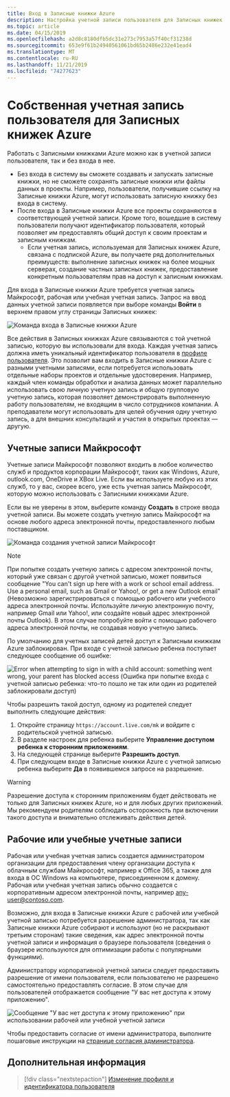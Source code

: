 ```yaml
---
title: Вход в Записные книжки Azure
description: Настройка учетной записи пользователя для Записных книжек Azure на основе учетной записи Майкрософт, рабочей или учебной учетной записи.
ms.topic: article
ms.date: 04/15/2019
ms.openlocfilehash: a2d8c8180dfb5dc31e273c7953a57f40cf31238d
ms.sourcegitcommit: 653e9f61b24940561061bd65b2486e232e41ead4
ms.translationtype: MT
ms.contentlocale: ru-RU
ms.lasthandoff: 11/21/2019
ms.locfileid: "74277623"
---
```

# <a name="your-user-account-for-azure-notebooks"></a>Собственная учетная запись пользователя для Записных книжек Azure

Работать с Записными книжками Azure можно как в учетной записи пользователя, так и без входа в нее.

- Без входа в систему вы сможете создавать и запускать записные книжки, но не сможете сохранять записные книжки или файлы данных в проекты. Например, пользователи, получившие ссылку на Записные книжки Azure, могут использовать записную книжку без входа в систему.
- После входа в Записные книжки Azure все проекты сохраняются в соответствующей учетной записи. Кроме того, вошедшие в систему пользователи получают идентификатор пользователя, который позволяет им предоставлять общий доступ к своим проектам и записным книжкам.
  - Если учетная запись, используемая для Записных книжек Azure, связана с подпиской Azure, вы получаете ряд дополнительных преимуществ: выполнение записных книжек на более мощных серверах, создание частных записных книжек, предоставление конкретным пользователям прав на доступ к записным книжкам.

Для входа в Записные книжки Azure требуется учетная запись Майкрософт, рабочая или учебная учетная запись. Запрос на ввод данных учетной записи появляется при выборе команды **Войти** в верхнем правом углу страницы Записных книжек:

![Команда входа в Записные книжки Azure](media/accounts/sign-in-command.png)

Все действия в Записных книжках Azure связываются с той учетной записью, которую вы использовали для входа. Каждая учетная запись должна иметь уникальный идентификатор пользователя в [профиле пользователя](azure-notebooks-user-profile.md). Это позволит вам входить в Записные книжки Azure с разными учетными записями, если потребуется использовать отдельные наборы проектов и отдельные удостоверения. Например, каждый член команды обработки и анализа данных может параллельно использовать свою личную учетную запись и общую групповую учетную запись, которая позволяет демонстрировать выполненную работу пользователям, не входящим в число сотрудников компании. А преподаватели могут использовать для целей обучения одну учетную запись, а для внешних консультаций и участия в открытых проектах — другую.

## <a name="microsoft-accounts"></a>Учетные записи Майкрософт

Учетные записи Майкрософт позволяют входить в любое количество служб и продуктов корпорации Майкрософт, таких как Windows, Azure, outlook.com, OneDrive и XBox Live. Если вы используете любую из этих служб, то у вас, скорее всего, уже есть учетная запись Майкрософт, которую можно использовать с Записными книжками Azure.

Если вы не уверены в этом, выберите команду **Создать** в строке ввода учетной записи. Вы можете создать учетную запись Майкрософт на основе любого адреса электронной почты, предоставленного любым поставщиком.

![Команда создания учетной записи Майкрософт](media/accounts/create-new-microsoft-account.png)

> [!Note]
> При попытке создать учетную запись с адресом электронной почты, который уже связан с другой учетной записью, может появиться сообщение "You can't sign up here with a work or school email address. Use a personal email, such as Gmail or Yahoo!, or get a new Outlook email" (Невозможно зарегистрироваться с помощью рабочего или учебного адреса электронной почты. Используйте личную электронную почту, например Gmail или Yahoo!, или создайте новый адрес электронной почты Outlook). В этом случае попробуйте войти с помощью рабочего адреса электронной почты, не создавая новую учетную запись.

По умолчанию для учетных записей детей доступ к Записным книжкам Azure заблокирован. При входе с учетной записью ребенка поступает следующее сообщение об ошибке:

![Error when attempting to sign in with a child account: something went wrong, your parent has blocked access (Ошибка при попытке входа с учетной записью ребенка: что-то пошло не так или один из родителей заблокировали доступ)](media/accounts/child-account-error.png)

Чтобы разрешить такой доступ, одному из родителей следует выполнить следующие действия:

1. Откройте страницу `https://account.live.com/mk` и войдите с родительской учетной записью.
1. В разделе настроек для ребенка выберите **Управление доступом ребенка к сторонним приложениям**.
1. На следующей странице выберите **Разрешить доступ**.
1. При следующем входе в Записные книжки Azure с учетной записью ребенка выберите **Да** в появившемся запросе на разрешение.

> [!Warning]
> Разрешение доступа к сторонним приложениям будет действовать не только для Записных книжек Azure, но и для любых других приложений. Мы рекомендуем родителям соблюдать осторожность при включении такого доступа и внимательно отслеживать действия детей.

## <a name="work-or-school-accounts"></a>Рабочие или учебные учетные записи

Рабочая или учебная учетная запись создается администратором организации для предоставления члену организации доступа к облачным службам Майкрософт, например к Office 365, а также для входа в ОС Windows на компьютере, присоединенном к домену. Рабочая или учебная учетная запись обычно создается с корпоративным адресом электронной почты, например any-user@contoso.com.

Возможно, для входа в Записные книжки Azure с рабочей или учебной учетной записью потребуется разрешение администратора, так как Записные книжки Azure собирают и используют (но не раскрывают третьим сторонам) такие сведения, как адрес электронной почты учетной записи и информация о браузере пользователя (сведения о браузере используются для оптимизации работы с популярными функциями).

Администратору корпоративной учетной записи следует предоставить разрешение от имени пользователя, если пользователю не разрешено самостоятельно предоставлять согласие. В этом случае для пользователей отображается сообщение "У вас нет доступа к этому приложению".

![Сообщение "У вас нет доступа к этому приложению" при использовании рабочей или учебной учетной записи](media/accounts/consent-permissions-denied.png)

Чтобы предоставить согласие от имени администратора, выполните пошаговые инструкции на [странице согласия администратора](https://notebooks.azure.com/account/adminConsent).

## <a name="next-steps"></a>Дополнительная информация  

> [!div class="nextstepaction"]
> [Изменение профиля и идентификатора пользователя](azure-notebooks-user-profile.md)
